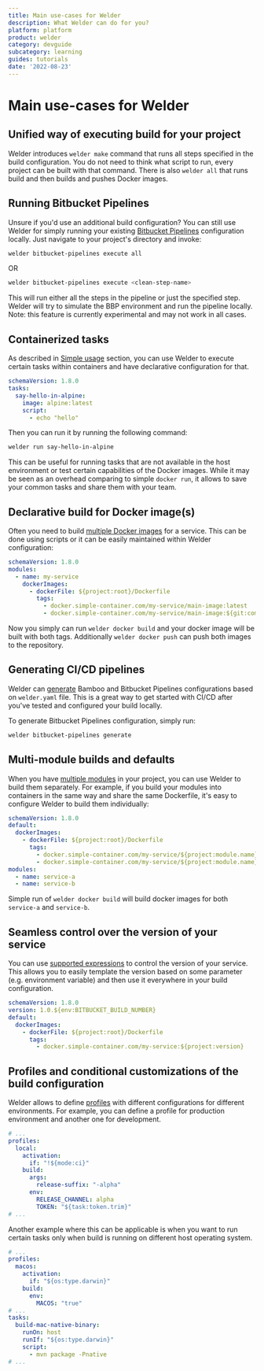 ```yaml
---
title: Main use-cases for Welder
description: What Welder can do for you?
platform: platform
product: welder
category: devguide
subcategory: learning
guides: tutorials
date: '2022-08-23'
---
```


# Main use-cases for Welder

## Unified way of executing build for your project

Welder introduces `welder make` command that runs all steps specified in the build configuration. You do not
need to think what script to run, every project can be built with that command. There is also `welder all` that 
runs build and then builds and pushes Docker images.

## Running Bitbucket Pipelines

Unsure if you'd use an additional build configuration? You can still use Welder for simply running
your existing [Bitbucket Pipelines](/howto/running-bitbucket-pipelines/) configuration locally. 
Just navigate to your project's directory and invoke: 

```bash
welder bitbucket-pipelines execute all
```
OR
```bash
welder bitbucket-pipelines execute <clean-step-name>
```

This will run either all the steps in the pipeline or just the specified step. Welder will try to simulate the 
BBP environment and run the pipeline locally. Note: this feature is currently experimental and may not work in all cases.

## Containerized tasks

As described in [Simple usage](/howto/simple-usage/) section, you can use Welder to execute certain
tasks within containers and have declarative configuration for that.

```yaml
schemaVersion: 1.8.0
tasks:
  say-hello-in-alpine:
    image: alpine:latest
    script:
      - echo "hello"
```
Then you can run it by running the following command:
```bash
welder run say-hello-in-alpine
```

This can be useful for running tasks that are not available in the host environment or test certain capabilities of the
Docker images. While it may be seen as an overhead comparing to simple `docker run`, it allows to save your common tasks
and share them with your team.

## Declarative build for Docker image(s)

Often you need to build [multiple Docker images](/howto/build-and-test-service/#docker-images) 
for a service. This can be done using scripts or it can be easily maintained within Welder configuration:

```yaml
schemaVersion: 1.8.0
modules:
  - name: my-service
    dockerImages:
      - dockerFile: ${project:root}/Dockerfile
        tags:
          - docker.simple-container.com/my-service/main-image:latest
          - docker.simple-container.com/my-service/main-image:${git:commit.short}
```
Now you simply can run `welder docker build` and your docker image will be built with both tags. Additionally 
`welder docker push` can push both images to the repository.

## Generating CI/CD pipelines

Welder can [generate](/howto/generating-ci-cd-pipelines) Bamboo and Bitbucket Pipelines 
configurations based on `welder.yaml` file. This is a great way to get started with CI/CD after you've tested 
and configured your build locally.

To generate Bitbucket Pipelines configuration, simply run:

```bash
welder bitbucket-pipelines generate
```

## Multi-module builds and defaults

When you have [multiple modules](/howto/build-and-test-service/#multi-module-builds) in your 
project, you can use Welder to build them separately. For example, if you build your modules into containers in 
the same way and share the same Dockerfile, it's easy to configure Welder to build them individually:

```yaml
schemaVersion: 1.8.0
default:
  dockerImages:
    - dockerFile: ${project:root}/Dockerfile
      tags:
        - docker.simple-container.com/my-service/${project:module.name}:latest
        - docker.simple-container.com/my-service/${project:module.name}:${git:commit.short}
modules:
  - name: service-a
  - name: service-b
```

Simple run of `welder docker build` will build docker images for both `service-a` and `service-b`.

## Seamless control over the version of your service

You can use [supported expressions](/howto/expressions) to control the version of your service. 
This allows you to easily template the version based on some parameter (e.g. environment variable) and then use it 
everywhere in your build configuration.

```yaml
schemaVersion: 1.8.0
version: 1.0.${env:BITBUCKET_BUILD_NUMBER}
default:
  dockerImages:
    - dockerFile: ${project:root}/Dockerfile
      tags:
        - docker.simple-container.com/my-service:${project:version}
```

## Profiles and conditional customizations of the build configuration

Welder allows to define [profiles](/howto/profiles-and-modes) with different configurations for 
different environments. For example, you can define a profile for production environment and another one for development.

```yaml
# ...
profiles:
  local:
    activation:
      if: "!${mode:ci}"
    build:
      args:
        release-suffix: "-alpha"
      env:
        RELEASE_CHANNEL: alpha
        TOKEN: "${task:token.trim}"
# ...
```

Another example where this can be applicable is when you want to run certain tasks only when build is running on 
different host operating system.

```yaml
# ...
profiles:
  macos:
    activation:
      if: "${os:type.darwin}"
    build:
      env:
        MACOS: "true"
# ...
tasks:
  build-mac-native-binary:
    runOn: host
    runIf: "${os:type.darwin}"
    script:
      - mvn package -Pnative
# ...
```